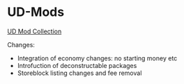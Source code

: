 # UD-Mods
<a href="https://steamcommunity.com/sharedfiles/filedetails/?id=1267780755">UD Mod Collection</a>

Changes:
<ul>
  <li>Integration of economy changes: no starting money etc</li>
  <li>Introfuction of deconstructable packages</li>
  <li>Storeblock listing changes and fee removal</li>
  </ul>
